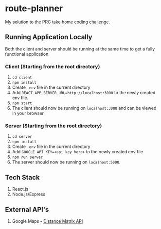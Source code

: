 # route-planner
My solution to the PRC take home coding challenge.

## Running Application Locally
Both the client and server should be running at the same time to get a fully functional application.

### Client (Starting from the root directory)
1. `cd client`
2. `npm install`
3. Create `.env` file in the current directory
4. Add `REACT_APP_SERVER_URL=http://localhost:3000` to the newly created env file.
5. `npm start`
6. The client should now be running on `localhost:3000` and can be viewed in your browser.

### Server (Starting from the root directory)
1. `cd server`
2. `npm install`
3. Create `.env` file in the current directory
4. Add `GOOGLE_API_KEY=<api_key_here>` to the newly created env file
5. `npm run server`
6. The server should now be running on `localhost:5000`.

## Tech Stack
1. React.js
2. Node.js/Express

## External API's
1. Google Maps - [Distance Matrix API](https://developers.google.com/maps/documentation/distance-matrix/overview)
